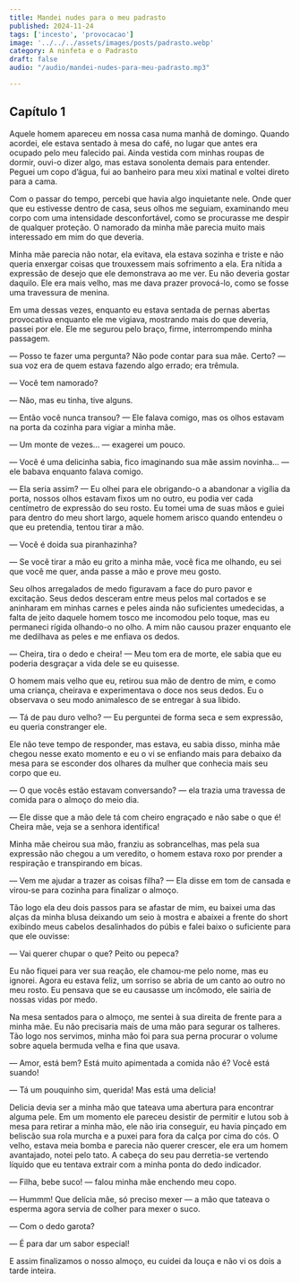 ```yaml
---
title: Mandei nudes para o meu padrasto
published: 2024-11-24
tags: ['incesto', 'provocacao']
image: '../../../assets/images/posts/padrasto.webp'
category: A ninfeta e o Padrasto
draft: false
audio: "/audio/mandei-nudes-para-meu-padrasto.mp3"

---
```

## Capítulo 1 

Aquele homem apareceu em nossa casa numa manhã de domingo. Quando acordei, ele estava sentado à mesa do café, no lugar que antes era ocupado pelo meu falecido pai. Ainda vestida com minhas roupas de dormir, ouvi-o dizer algo, mas estava sonolenta demais para entender. Peguei um copo d’água, fui ao banheiro para meu xixi matinal e voltei direto para a cama.

Com o passar do tempo, percebi que havia algo inquietante nele. Onde quer que eu estivesse dentro de casa, seus olhos me seguiam, examinando meu corpo com uma intensidade desconfortável, como se procurasse me despir de qualquer proteção. O namorado da minha mãe parecia muito mais interessado em mim do que deveria.

Minha mãe parecia não notar, ela evitava, ela estava sozinha e triste e não queria enxergar coisas que trouxessem mais sofrimento a ela. Era nítida a expressão de desejo que ele demonstrava ao me ver. Eu não deveria gostar daquilo. Ele era mais velho, mas me dava prazer provocá-lo, como se fosse uma travessura de menina.

Em uma dessas vezes, enquanto eu estava sentada de pernas abertas provocativa enquanto ele me vigiava, mostrando mais do que deveria, passei por ele. Ele me segurou pelo braço, firme, interrompendo minha passagem.

— Posso te fazer uma pergunta? Não pode contar para sua mãe. Certo? — sua voz era de quem estava fazendo algo errado; era trêmula.

— Você tem namorado?

— Não, mas eu tinha, tive alguns.

— Então você nunca transou? — Ele falava comigo, mas os olhos estavam na porta da cozinha para vigiar a minha mãe.

— Um monte de vezes… — exagerei um pouco.

— Você é uma delicinha sabia, fico imaginando sua mãe assim novinha… — ele babava enquanto falava comigo.

— Ela seria assim? — Eu olhei para ele obrigando-o a abandonar a vigília da porta, nossos olhos estavam fixos um no outro, eu podia ver cada centímetro de expressão do seu rosto. Eu tomei uma de suas mãos e guiei para dentro do meu short largo, aquele homem arisco quando entendeu o que eu pretendia, tentou tirar a mão.

— Você é doida sua piranhazinha?

— Se você tirar a mão eu grito a minha mãe, você fica me olhando, eu sei que você me quer, anda passe a mão e prove meu gosto.

Seu olhos arregalados de medo figuravam a face do puro pavor e excitação. Seus dedos desceram entre meus pelos mal cortados e se aninharam em minhas carnes e peles ainda não suficientes umedecidas, a falta de jeito daquele homem tosco me incomodou pelo toque, mas eu permaneci rígida olhando-o no olho. A mim não causou prazer enquanto ele me dedilhava as peles e me enfiava os dedos.

— Cheira, tira o dedo e cheira! — Meu tom era de morte, ele sabia que eu poderia desgraçar a vida dele se eu quisesse.

O homem mais velho que eu, retirou sua mão de dentro de mim, e como uma criança, cheirava e experimentava o doce nos seus dedos. Eu o observava o seu modo animalesco de se entregar à sua libido.

— Tá de pau duro velho? — Eu perguntei de forma seca e sem expressão, eu queria constranger ele.

Ele não teve tempo de responder, mas estava, eu sabia disso, minha mãe chegou nesse exato momento e eu o vi se enfiando mais para debaixo da mesa para se esconder dos olhares da mulher que conhecia mais seu corpo que eu.

— O que vocês estão estavam conversando? — ela trazia uma travessa de comida para o almoço do meio dia.

— Ele disse que a mão dele tá com cheiro engraçado e não sabe o que é! Cheira mãe, veja se a senhora identifica!

Minha mãe cheirou sua mão, franziu as sobrancelhas, mas pela sua expressão não chegou a um veredito, o homem estava roxo por prender a respiração e transpirando em bicas.

— Vem me ajudar a trazer as coisas filha? — Ela disse em tom de cansada e virou-se para cozinha para finalizar o almoço.

Tão logo ela deu dois passos para se afastar de mim, eu baixei uma das alças da minha blusa deixando um seio à mostra e abaixei a frente do short exibindo meus cabelos desalinhados do púbis e falei baixo o suficiente para que ele ouvisse:

— Vai querer chupar o que? Peito ou pepeca?

Eu não fiquei para ver sua reação, ele chamou-me pelo nome, mas eu ignorei. Agora eu estava feliz, um sorriso se abria de um canto ao outro no meu rosto. Eu pensava que se eu causasse um incômodo, ele sairia de nossas vidas por medo.

Na mesa sentados para o almoço, me sentei à sua direita de frente para a minha mãe. Eu não precisaria mais de uma mão para segurar os talheres. Tão logo nos servimos, minha mão foi para sua perna procurar o volume sobre aquela bermuda velha e fina que usava.

— Amor, está bem? Está muito apimentada a comida não é? Você está suando!

— Tá um pouquinho sim, querida! Mas está uma delicia!

Delicia devia ser a minha mão que tateava uma abertura para encontrar alguma pele. Em um momento ele pareceu desistir de permitir e lutou sob à mesa para retirar a minha mão, ele não iria conseguir, eu havia pinçado em beliscão sua rola murcha e a puxei para fora da calça por cima do cós. O velho, estava meia bomba e parecia não querer crescer, ele era um homem avantajado, notei pelo tato. A cabeça do seu pau derretia-se vertendo líquido que eu tentava extrair com a minha ponta do dedo indicador.

— Filha, bebe suco! — falou minha mãe enchendo meu copo.

— Hummm! Que delícia mãe, só preciso mexer — a mão que tateava o esperma agora servia de colher para mexer o suco.

— Com o dedo garota?

— É para dar um sabor especial!

E assim finalizamos o nosso almoço, eu cuidei da louça e não vi os dois a tarde inteira.
